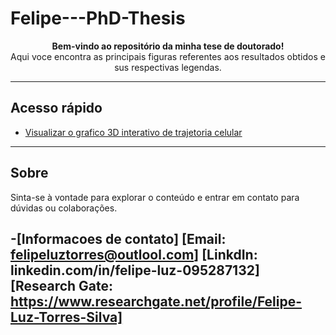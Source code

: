 # Felipe---PhD-Thesis

<p align="center">
  <strong>Bem-vindo ao repositório da minha tese de doutorado!</strong><br>
  Aqui voce encontra as principais figuras referentes aos resultados obtidos e sus respectivas legendas.
</p>

---

## Acesso rápido

- [Visualizar o grafico 3D interativo de trajetoria celular](https://github.com/felipeluz97/Felipe---PhD-Thesis/cds_3d_plot_obj.html)


---

## Sobre

Sinta-se à vontade para explorar o conteúdo e entrar em contato para dúvidas ou colaborações.

-[Informacoes de contato] 
[Email: felipeluztorres@outlool.com]
[LinkdIn: linkedin.com/in/felipe-luz-095287132]
[Research Gate: https://www.researchgate.net/profile/Felipe-Luz-Torres-Silva]
---
